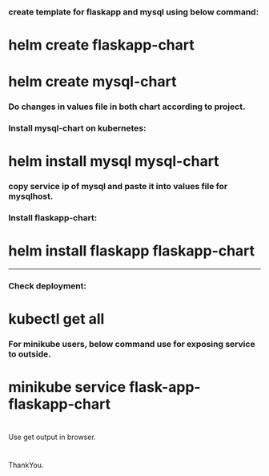### create template for flaskapp and mysql using below command:
# helm create flaskapp-chart 
# helm create mysql-chart

### Do changes in values file in both chart according to project.
### Install mysql-chart on kubernetes:
# helm install mysql mysql-chart

### copy service ip of mysql  and paste it into values file for mysqlhost.

### Install flaskapp-chart:
# helm install flaskapp flaskapp-chart

-------------------------------------------------------
### Check deployment:
# kubectl get all

### For minikube users, below command use for exposing service to outside.
#
# minikube service flask-app-flaskapp-chart
#
Use get output in browser.
#
ThankYou.
